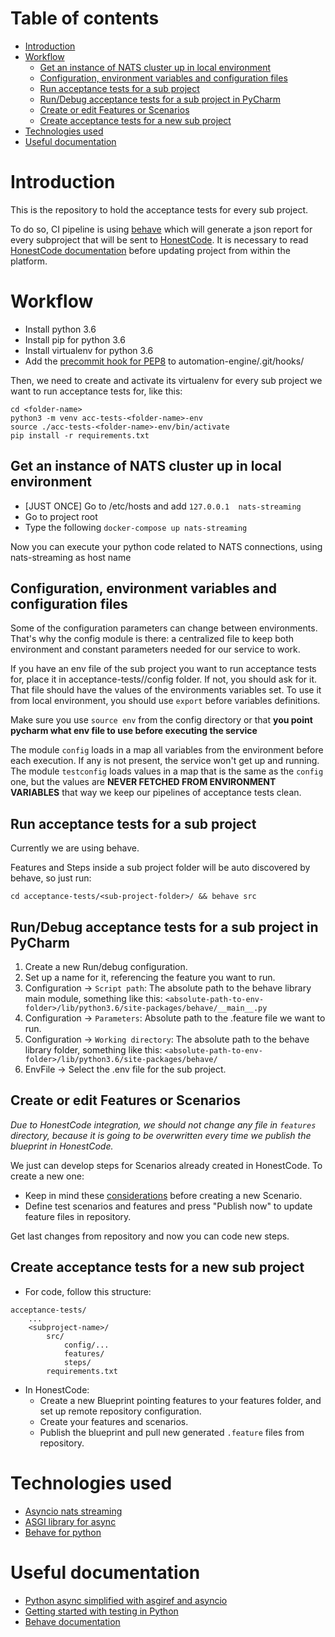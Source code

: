 # Table of contents
- [Introduction](#introduction)
- [Workflow](#workflow)
  * [Get an instance of NATS cluster up in local environment](#get-an-instance-of-nats-cluster-up-in-local-environment)
  * [Configuration, environment variables and configuration files](#configuration--environment-variables-and-configuration-files)
  * [Run acceptance tests for a sub project](#run-acceptance-tests-for-a-sub-project)
  * [Run/Debug acceptance tests for a sub project in PyCharm](#run-debug-acceptance-tests-for-a-sub-project-in-pycharm)
  * [Create or edit Features or Scenarios](#create-or-edit-features-or-scenarios)
  * [Create acceptance tests for a new sub project](#create-acceptance-tests-for-a-new-sub-project)
- [Technologies used](#technologies-used)
- [Useful documentation](#useful-documentation)

# Introduction
This is the repository to hold the acceptance tests for every sub project.

To do so, CI pipeline is using [behave](https://behave.readthedocs.io/en/latest/) which will generate a json report for every subproject that 
will be sent to [HonestCode](http://pro.honestcode.io).
It is necessary to read [HonestCode documentation](https://honestcode.io/introduction-to-honestcode/) before updating project from within the platform.

# Workflow
- Install python 3.6
- Install pip for python 3.6
- Install virtualenv for python 3.6
- Add the [precommit hook for PEP8](https://github.com/cbrueffer/pep8-git-hook) to automation-engine/.git/hooks/

Then, we need to create and activate its virtualenv for every sub project we want to run acceptance tests for, like this:
````
cd <folder-name>
python3 -m venv acc-tests-<folder-name>-env
source ./acc-tests-<folder-name>-env/bin/activate
pip install -r requirements.txt
````
## Get an instance of NATS cluster up in local environment
- [JUST ONCE] Go to /etc/hosts and add ``127.0.0.1	nats-streaming``
- Go to project root
- Type the following ``docker-compose up nats-streaming``

Now you can execute your python code related to NATS connections, using nats-streaming as host name

## Configuration, environment variables and configuration files
Some of the configuration parameters can change between environments.
That's why the config module is there: a centralized file to keep both environment and constant parameters
needed for our service to work.

If you have an env file of the sub project you want to run acceptance tests for, place it in acceptance-tests/<project-folder>/config folder. If not, you should ask for it. That file should have the values of the environments variables set.
To use it from local environment, you should use `export` before variables definitions.

Make sure you use `source env` from the config directory or that **you point pycharm what env file to use before executing the service**


The module `config` loads in a map all variables from the environment before each execution. If any is not present, the service won't get up and running.
The module `testconfig` loads values in a map that is the same as the `config` one, but the values are **NEVER FETCHED FROM ENVIRONMENT VARIABLES** that way we keep our pipelines of acceptance tests clean.

## Run acceptance tests for a sub project
Currently we are using behave.

Features and Steps inside a sub project folder will be auto discovered by behave, so just run:
```
cd acceptance-tests/<sub-project-folder>/ && behave src
```

## Run/Debug acceptance tests for a sub project in PyCharm
1. Create a new Run/debug configuration.
2. Set up a name for it, referencing the feature you want to run.
3. Configuration -> `Script path`: The absolute path to the behave library main module, something like this:
```<absolute-path-to-env-folder>/lib/python3.6/site-packages/behave/__main__.py```
4. Configuration -> `Parameters`: Absolute path to the .feature file we want to run.
5. Configuration -> `Working directory`: The absolute path to the behave library folder, something like this:
```<absolute-path-to-env-folder>/lib/python3.6/site-packages/behave/```
6. EnvFile -> Select the .env file for the sub project.

## Create or edit Features or Scenarios
*Due to HonestCode integration, we should not change any file in `features` directory, because it is going to be overwritten every time we publish the blueprint in HonestCode.*

We just can develop steps for Scenarios already created in HonestCode.
To create a new one:
- Keep in mind these [considerations](https://honestcode.io/faqs/) before creating a new Scenario.
- Define test scenarios and features and press "Publish now" to update feature files in repository.

Get last changes from repository and now you can code new steps.

## Create acceptance tests for a new sub project

- For code, follow this structure:
```
acceptance-tests/
    ...
    <subproject-name>/
        src/
            config/...
            features/
            steps/
        requirements.txt
```
- In HonestCode:
    * Create a new Blueprint pointing features to your features folder, and set up remote repository configuration.
    * Create your features and scenarios.
    * Publish the blueprint and pull new generated `.feature` files from repository.

# Technologies used

- [Asyncio nats streaming](https://github.com/nats-io/asyncio-nats-streaming)
- [ASGI library for async](https://pypi.org/project/asgiref/)
- [Behave for python](https://pypi.org/project/behave/)

# Useful documentation
- [Python async simplified with asgiref and asyncio](https://www.aeracode.org/2018/02/19/python-async-simplified/)
- [Getting started with testing in Python](https://realpython.com/python-testing/#choosing-a-test-runner)
- [Behave documentation](https://behave.readthedocs.io/en/latest/tutorial.html#features)